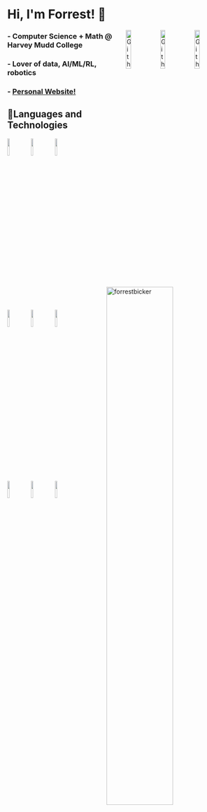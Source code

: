 


# Hi, I'm Forrest! 👋
<img width="15%" align="right" alt="Github" src="https://github.com/forrestbicker/forrestbicker/blob/main/src/logo.gif" />
<img width="15%" align="right" alt="Github" src="https://github.com/forrestbicker/forrestbicker/blob/main/src/logo.gif" />
<img width="15%" align="right" alt="Github" src="https://github.com/forrestbicker/forrestbicker/blob/main/src/logo.gif" />

### - Computer Science + Math @ Harvey Mudd College
### - Lover of data, AI/ML/RL, robotics
### - [Personal Website!](https://forrestbicker.com)
## 🎈Languages and Technologies

<p>
<img align="right" width="55%" src="https://github-readme-stats.vercel.app/api?username=forrestbicker&amp;show_icons=true&amp;locale=en&amp;hide=issues" alt="forrestbicker">
  <code><img width="10%" src="https://www.vectorlogo.zone/logos/python/python-ar21.svg"></code>
  <code><img width="10%" src="https://www.vectorlogo.zone/logos/java/java-ar21.svg"></code>
  <code><img width="10%" src="https://www.vectorlogo.zone/logos/typescriptlang/typescriptlang-ar21.svg"></code>
  <br>
  <code><img width="10%" src="https://www.vectorlogo.zone/logos/tcl/tcl-ar21.svg"></code>
  <code><img width="10%" src="https://www.vectorlogo.zone/logos/javascript/javascript-ar21.svg"></code>
  <code><img width="10%" src="https://www.vectorlogo.zone/logos/w3_html5/w3_html5-ar21.svg"></code>
  <br>
  <code><img width="10%" src="https://upload.vectorlogo.zone/logos/pydata_pandas/images/3379b038-0796-45fe-8467-3fba66c10b70.svg"></code>
  <code><img width="10%" src="https://www.vectorlogo.zone/logos/pytorch/pytorch-ar21.svg"></code>
  <code><img width="10%" src="https://www.vectorlogo.zone/logos/opencv/opencv-ar21.svg"></code>
</p>
